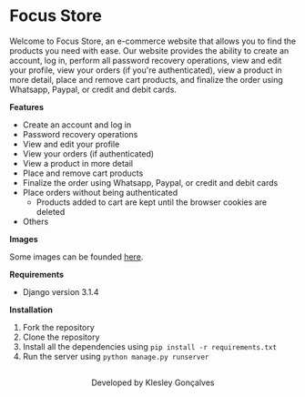 # Focus Store

Welcome to Focus Store, an e-commerce website that allows you to find the products you need with ease. Our website provides the ability to create an account, log in, perform all password recovery operations, view and edit your profile, view your orders (if you're authenticated), view a product in more detail, place and remove cart products, and finalize the order using Whatsapp, Paypal, or credit and debit cards.

**Features**
- Create an account and log in
- Password recovery operations
- View and edit your profile
- View your orders (if authenticated)
- View a product in more detail
- Place and remove cart products
- Finalize the order using Whatsapp, Paypal, or credit and debit cards
- Place orders without being authenticated
    - Products added to cart are kept until the browser cookies are deleted
- Others


**Images**

Some images can be founded [here](".\github\assets").


**Requirements**
- Django version 3.1.4

**Installation**
1. Fork the repository
2. Clone the repository
3. Install all the dependencies using `pip install -r requirements.txt`
4. Run the server using `python manage.py runserver`



##

<p align="center">Developed by <span color="#007DFF" >Klesley Gonçalves</span></p>
